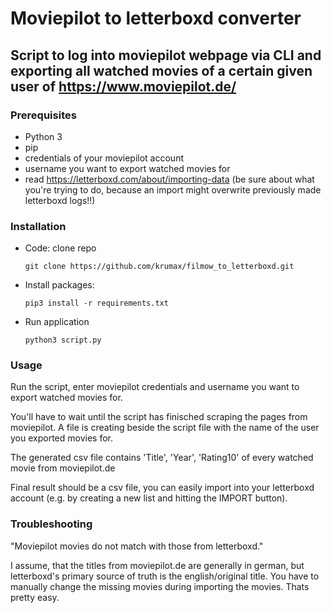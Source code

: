 # Moviepilot to letterboxd converter
## Script to log into moviepilot webpage via CLI and exporting all watched movies of a certain given user of https://www.moviepilot.de/

### Prerequisites

* Python 3
* pip
* credentials of your moviepilot account
* username you want to export watched movies for
* read https://letterboxd.com/about/importing-data (be sure about what you're trying to do, because an import might overwrite previously made letterboxd logs!!)

### Installation

* Code: clone repo
    ```
    git clone https://github.com/krumax/filmow_to_letterboxd.git
    ```
* Install packages:
    ```
    pip3 install -r requirements.txt 
    ```
* Run application
    ```
    python3 script.py
    ```

### Usage

Run the script, enter moviepilot credentials and username you want to export watched movies for.

You'll have to wait until the script has finisched scraping the pages from moviepilot. A file is creating beside the script file with the name of the user you exported movies for.

The generated csv file contains 'Title', 'Year', 'Rating10' of every watched movie from moviepilot.de

Final result should be a csv file, you can easily import into your letterboxd account (e.g. by creating a new list and hitting the IMPORT button).

### Troubleshooting

"Moviepilot movies do not match with those from letterboxd."

I assume, that the titles from moviepilot.de are generally in german, but letterboxd's primary source of truth is the english/original title. You have to manually change the missing movies during importing the movies. Thats pretty easy.